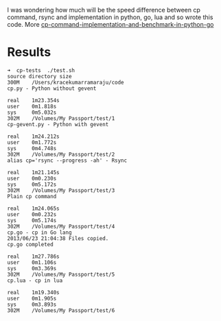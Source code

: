 I was wondering how much will be the speed difference between cp command, rsync and implementation in python, go, lua and so wrote this code. More [cp-command-implementation-and-benchmark-in-python-go](http://kracekumar.com/post/53685731325/cp-command-implementation-and-benchmark-in-python-go)

Results
===
    ➜  cp-tests  ./test.sh
    source directory size
    300M    /Users/kracekumarramaraju/code
    cp.py - Python without gevent

    real    1m23.354s
    user    0m1.818s
    sys     0m5.032s
    302M    /Volumes/My Passport/test/1
    cp-gevent.py - Python with gevent

    real    1m24.212s
    user    0m1.772s
    sys     0m4.748s
    302M    /Volumes/My Passport/test/2
    alias cp='rsync --progress -ah' - Rsync

    real    1m21.145s
    user    0m0.230s
    sys     0m5.172s
    302M    /Volumes/My Passport/test/3
    Plain cp command

    real    1m24.065s
    user    0m0.232s
    sys     0m5.174s
    302M    /Volumes/My Passport/test/4
    cp.go - cp in Go lang
    2013/06/23 21:04:38 Files copied.
    cp.go completed

    real    1m27.786s
    user    0m1.106s
    sys     0m3.369s
    302M    /Volumes/My Passport/test/5
    cp.lua - cp in lua

    real    1m19.340s
    user    0m1.905s
    sys     0m3.893s
    302M    /Volumes/My Passport/test/6